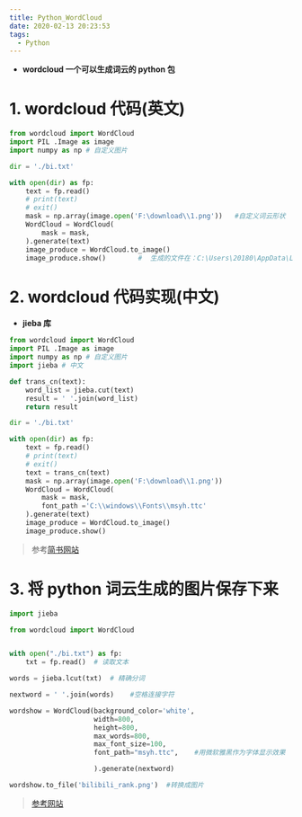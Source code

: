 ```yaml
---
title: Python_WordCloud
date: 2020-02-13 20:23:53
tags:
  - Python
---
```


- **wordcloud 一个可以生成词云的 python 包**
  <!--more-->

# 1. wordcloud 代码(英文)

```py
from wordcloud import WordCloud
import PIL .Image as image
import numpy as np # 自定义图片

dir = './bi.txt'

with open(dir) as fp:
    text = fp.read()
    # print(text)
    # exit()
    mask = np.array(image.open('F:\download\\1.png'))   #自定义词云形状
    WordCloud = WordCloud(
        mask = mask,
    ).generate(text)
    image_produce = WordCloud.to_image()
    image_produce.show()        #  生成的文件在：C:\Users\20180\AppData\Local\Temp\jieba.cache中
```

# 2. wordcloud 代码实现(中文)

- **jieba 库**

```py
from wordcloud import WordCloud
import PIL .Image as image
import numpy as np # 自定义图片
import jieba # 中文

def trans_cn(text):
    word_list = jieba.cut(text)
    result = ' '.join(word_list)
    return result

dir = './bi.txt'

with open(dir) as fp:
    text = fp.read()
    # print(text)
    # exit()
    text = trans_cn(text)
    mask = np.array(image.open('F:\download\\1.png'))
    WordCloud = WordCloud(
        mask = mask,
        font_path ='C:\\windows\\Fonts\\msyh.ttc'
    ).generate(text)
    image_produce = WordCloud.to_image()
    image_produce.show()
```

> 参考[简书网站](https://www.jianshu.com/p/c986f5017ca7)

# 3. 将 python 词云生成的图片保存下来

```py
import jieba

from wordcloud import WordCloud


with open("./bi.txt") as fp:
    txt = fp.read()  # 读取文本

words = jieba.lcut(txt)  # 精确分词

nextword = ' '.join(words)    #空格连接字符

wordshow = WordCloud(background_color='white',
                     width=800,
                     height=800,
                     max_words=800,
                     max_font_size=100,
                     font_path="msyh.ttc",    #用微软雅黑作为字体显示效果

                     ).generate(nextword)

wordshow.to_file('bilibili_rank.png')  #转换成图片
```

> [参考网站](https://blog.csdn.net/qq_41709494/article/details/89213176)
